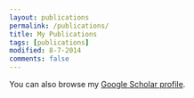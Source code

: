 ```yaml
---
layout: publications
permalink: /publications/
title: My Publications
tags: [publications]
modified: 8-7-2014
comments: false
---
```


You can also browse my <a href="https://scholar.google.es/citations?user=xpNu7vMAAAAJ" target="_blank">Google Scholar profile</a>.
